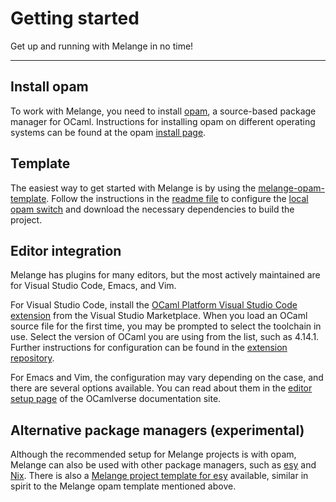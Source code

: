 # Getting started

Get up and running with Melange in no time!

---

## Install opam

To work with Melange, you need to install [opam](https://opam.ocaml.org/), a
source-based package manager for OCaml. Instructions for installing opam on
different operating systems can be found at the opam [install
page](https://opam.ocaml.org/doc/Install.html).

## Template

The easiest way to get started with Melange is by using the
[melange-opam-template](https://github.com/melange-re/melange-opam-template).
Follow the instructions in the [readme
file](https://github.com/melange-re/melange-opam-template/blob/main/README.md)
to configure the [local opam
switch](https://opam.ocaml.org/blog/opam-local-switches/) and download the
necessary dependencies to build the project.

## Editor integration

Melange has plugins for many editors, but the most actively maintained are for
Visual Studio Code, Emacs, and Vim.

For Visual Studio Code, install the [OCaml Platform Visual Studio Code
extension](https://marketplace.visualstudio.com/items?itemName=ocamllabs.ocaml-platform)
from the Visual Studio Marketplace. When you load an OCaml source file for the
first time, you may be prompted to select the toolchain in use. Select the
version of OCaml you are using from the list, such as 4.14.1. Further
instructions for configuration can be found in the [extension
repository](https://github.com/ocamllabs/vscode-ocaml-platform#setting-up-the-extension-for-your-project).

For Emacs and Vim, the configuration may vary depending on the case, and there
are several options available. You can read about them in the [editor setup
page](http://ocamlverse.net/content/editor_setup.html) of the OCamlverse
documentation site.

## Alternative package managers (experimental)

Although the recommended setup for Melange projects is with opam, Melange can
also be used with other package managers, such as [esy](https://esy.sh/) and
[Nix](https://github.com/NixOS/nix). There is also a [Melange project template
for esy](https://github.com/melange-re/melange-esy-template) available, similar
in spirit to the Melange opam template mentioned above.
